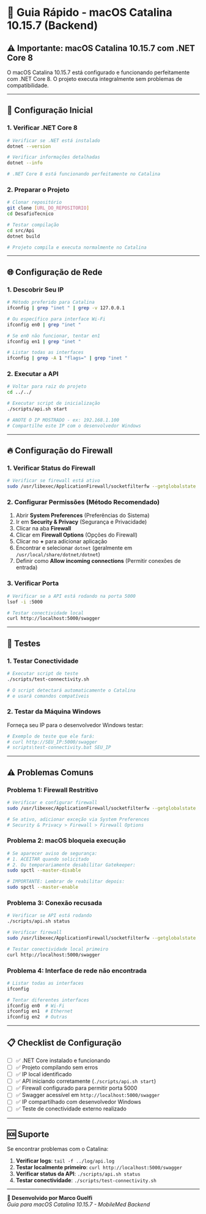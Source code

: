 # 🍎 Guia Rápido - macOS Catalina 10.15.7 (Backend)

## ⚠️ Importante: macOS Catalina 10.15.7 com .NET Core 8

O macOS Catalina 10.15.7 está configurado e funcionando perfeitamente com .NET Core 8. O projeto executa integralmente sem problemas de compatibilidade.

---

## 🚀 Configuração Inicial

### 1. **Verificar .NET Core 8**

```bash
# Verificar se .NET está instalado
dotnet --version

# Verificar informações detalhadas
dotnet --info

# .NET Core 8 está funcionando perfeitamente no Catalina
```

### 2. **Preparar o Projeto**

```bash
# Clonar repositório
git clone [URL_DO_REPOSITORIO]
cd DesafioTecnico

# Testar compilação
cd src/Api
dotnet build

# Projeto compila e executa normalmente no Catalina
```

---

## 🌐 Configuração de Rede

### 1. **Descobrir Seu IP**

```bash
# Método preferido para Catalina
ifconfig | grep "inet " | grep -v 127.0.0.1

# Ou específico para interface Wi-Fi
ifconfig en0 | grep "inet "

# Se en0 não funcionar, tentar en1
ifconfig en1 | grep "inet "

# Listar todas as interfaces
ifconfig | grep -A 1 "flags=" | grep "inet "
```

### 2. **Executar a API**

```bash
# Voltar para raiz do projeto
cd ../../

# Executar script de inicialização
./scripts/api.sh start

# ANOTE O IP MOSTRADO - ex: 192.168.1.100
# Compartilhe este IP com o desenvolvedor Windows
```

---

## 🔥 Configuração do Firewall

### 1. **Verificar Status do Firewall**

```bash
# Verificar se firewall está ativo
sudo /usr/libexec/ApplicationFirewall/socketfilterfw --getglobalstate
```

### 2. **Configurar Permissões (Método Recomendado)**

1. Abrir **System Preferences** (Preferências do Sistema)
2. Ir em **Security & Privacy** (Segurança e Privacidade)
3. Clicar na aba **Firewall**
4. Clicar em **Firewall Options** (Opções do Firewall)
5. Clicar no **+** para adicionar aplicação
6. Encontrar e selecionar `dotnet` (geralmente em `/usr/local/share/dotnet/dotnet`)
7. Definir como **Allow incoming connections** (Permitir conexões de entrada)

### 3. **Verificar Porta**

```bash
# Verificar se a API está rodando na porta 5000
lsof -i :5000

# Testar conectividade local
curl http://localhost:5000/swagger
```

---

## 🧪 Testes

### 1. **Testar Conectividade**

```bash
# Executar script de teste
./scripts/test-connectivity.sh

# O script detectará automaticamente o Catalina
# e usará comandos compatíveis
```

### 2. **Testar da Máquina Windows**

Forneça seu IP para o desenvolvedor Windows testar:

```bash
# Exemplo de teste que ele fará:
# curl http://SEU_IP:5000/swagger
# scripts\test-connectivity.bat SEU_IP
```

---

## ⚠️ Problemas Comuns

### **Problema 1: Firewall Restritivo**

```bash
# Verificar e configurar firewall
sudo /usr/libexec/ApplicationFirewall/socketfilterfw --getglobalstate

# Se ativo, adicionar exceção via System Preferences
# Security & Privacy > Firewall > Firewall Options
```

### **Problema 2: macOS bloqueia execução**

```bash
# Se aparecer aviso de segurança:
# 1. ACEITAR quando solicitado
# 2. Ou temporariamente desabilitar Gatekeeper:
sudo spctl --master-disable

# IMPORTANTE: Lembrar de reabilitar depois:
sudo spctl --master-enable
```

### **Problema 3: Conexão recusada**

```bash
# Verificar se API está rodando
./scripts/api.sh status

# Verificar firewall
sudo /usr/libexec/ApplicationFirewall/socketfilterfw --getglobalstate

# Testar conectividade local primeiro
curl http://localhost:5000/swagger
```

### **Problema 4: Interface de rede não encontrada**

```bash
# Listar todas as interfaces
ifconfig

# Tentar diferentes interfaces
ifconfig en0  # Wi-Fi
ifconfig en1  # Ethernet
ifconfig en2  # Outras
```

---

## 📋 Checklist de Configuração

- [ ] ✅ .NET Core instalado e funcionando
- [ ] ✅ Projeto compilando sem erros
- [ ] ✅ IP local identificado
- [ ] ✅ API iniciando corretamente (`./scripts/api.sh start`)
- [ ] ✅ Firewall configurado para permitir porta 5000
- [ ] ✅ Swagger acessível em `http://localhost:5000/swagger`
- [ ] ✅ IP compartilhado com desenvolvedor Windows
- [ ] ✅ Teste de conectividade externo realizado

---

## 🆘 Suporte

Se encontrar problemas com o Catalina:

1. **Verificar logs**: `tail -f ../log/api.log`
2. **Testar localmente primeiro**: `curl http://localhost:5000/swagger`
3. **Verificar status da API**: `./scripts/api.sh status`
4. **Testar conectividade**: `./scripts/test-connectivity.sh`

---

**📧 Desenvolvido por Marco Guelfi**  
*Guia para macOS Catalina 10.15.7 - MobileMed Backend*